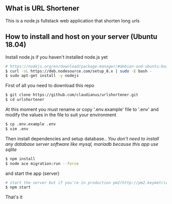 ## What is URL Shortener
This is a node.js fullstack web application that shorten long urls
## How to install and host on your server (Ubuntu 18.04)
Install node.js if you haven't installed node.js yet
```bash
# https://nodejs.org/en/download/package-manager/#debian-and-ubuntu-based-linux-distributions
$ curl -sL https://deb.nodesource.com/setup_8.x | sudo -E bash -
$ sudo apt-get install -y nodejs
``` 


First of all you need to download this repo
```bash
$ git clone https://github.com/claudianus/urlshortener.git
$ cd urlshortener
```

At this moment you must rename or copy '.env.example' file to '.env' and modify the values in the file to suit your environment

```bash
$ cp .env.example .env
$ vim .env
```

Then install dependencies and setup database..
*You don't need to install any database server software like mysql, mariadb because this app use sqlite*

```bash
$ npm install
$ node ace migration:run --force
```

and start the app (server)

```bash
# start the server but if you're in production pm2(http://pm2.keymetrics.io/) is recommended
$ npm start
```

That's it
